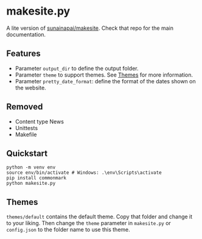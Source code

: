 makesite.py
===========
A lite version of [sunainapai/makesite](https://github.com/sunainapai/makesite).
Check that repo for the main documentation.

## Features
- Parameter `output_dir` to define the output folder.
- Parameter `theme` to support themes. See [Themes](#themes) for more information.
- Parameter `pretty_date_format`: define the format of the dates shown on the website.

## Removed
- Content type News
- Unittests
- Makefile

## Quickstart
```shell
python -m venv env
source env/bin/activate # Windows: .\env\Scripts\activate
pip install commonmark
python makesite.py
```

## Themes
`themes/default` contains the default theme. Copy that folder and change it to your liking.
Then change the `theme` parameter in `makesite.py` or `config.json` to the folder name to use this theme.